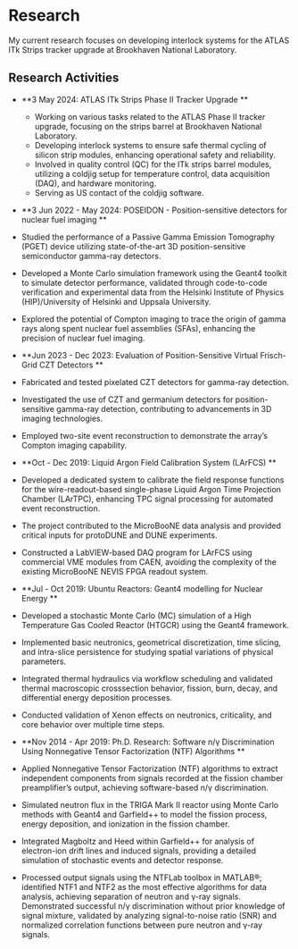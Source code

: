 # Research
My current research focuses on developing interlock systems for the ATLAS ITk Strips tracker upgrade at Brookhaven National Laboratory.

## Research Activities
- **3 May 2024: ATLAS ITk Strips Phase II Tracker Upgrade ** <br />
  - Working on various tasks related to the ATLAS Phase II tracker upgrade, focusing on the strips barrel at Brookhaven National Laboratory.
  - Developing interlock systems to ensure safe thermal cycling of silicon strip modules, enhancing operational safety and reliability.
  - Involved in quality control (QC) for the ITk strips barrel modules, utilizing a coldjig setup for temperature control, data acquisition (DAQ), and hardware monitoring.
  - Serving as US contact of the coldjig software.
 
 - **3 Jun 2022 - May 2024: POSEIDON - Position-sensitive detectors for nuclear fuel imaging ** <br />
  - Studied the performance of a Passive Gamma Emission Tomography (PGET) device utilizing state-of-the-art 3D position-sensitive semiconductor gamma-ray detectors.
  - Developed a Monte Carlo simulation framework using the Geant4 toolkit to simulate detector performance, validated through code-to-code verification and experimental data from the Helsinki Institute of Physics (HIP)/University of Helsinki and Uppsala University.
  - Explored the potential of Compton imaging to trace the origin of gamma rays along spent nuclear fuel assemblies (SFAs), enhancing the precision of nuclear fuel imaging.

 - **Jun 2023 - Dec 2023: Evaluation of Position-Sensitive Virtual Frisch-Grid CZT Detectors ** <br />
  - Fabricated and tested pixelated CZT detectors for gamma-ray detection.
  - Investigated the use of CZT and germanium detectors for position-sensitive gamma-ray detection, contributing to advancements in 3D imaging technologies.
  - Employed two-site event reconstruction to demonstrate the array’s Compton imaging capability.

 - **Oct - Dec 2019: Liquid Argon Field Calibration System (LArFCS) ** <br />
  - Developed a dedicated system to calibrate the field response functions for the wire-readout-based single-phase Liquid Argon Time Projection Chamber (LArTPC), enhancing TPC signal processing for automated event reconstruction.
  - The project contributed to the MicroBooNE data analysis and provided critical inputs for protoDUNE and DUNE experiments.
  - Constructed a LabVIEW-based DAQ program for LArFCS using commercial VME modules from CAEN, avoiding the complexity of the existing MicroBooNE NEVIS FPGA readout system.

 - **Jul - Oct 2019: Ubuntu Reactors: Geant4 modelling for Nuclear Energy ** <br />
  - Developed a stochastic Monte Carlo (MC) simulation of a High Temperature Gas Cooled Reactor (HTGCR) using the Geant4 framework.
  - Implemented basic neutronics, geometrical discretization, time slicing, and intra-slice persistence for studying spatial variations of physical parameters.
  - Integrated thermal hydraulics via workflow scheduling and validated thermal macroscopic crosssection behavior, fission, burn, decay, and differential energy deposition processes.
  - Conducted validation of Xenon effects on neutronics, criticality, and core behavior over multiple time steps.
 
 - **Nov 2014 - Apr 2019: Ph.D. Research: Software n/γ Discrimination Using Nonnegative Tensor Factorization (NTF) Algorithms ** <br />
  - Applied Nonnegative Tensor Factorization (NTF) algorithms to extract independent components from signals recorded at the fission chamber preamplifier’s output, achieving software-based n/γ discrimination.
  - Simulated neutron flux in the TRIGA Mark II reactor using Monte Carlo methods with Geant4 and Garfield++ to model the fission process, energy deposition, and ionization in the fission chamber.
  - Integrated Magboltz and Heed within Garfield++ for analysis of electron-ion drift lines and induced signals, providing a detailed simulation of stochastic events and detector response.
  - Processed output signals using the NTFLab toolbox in MATLAB®; identified NTF1 and NTF2 as the most effective algorithms for data analysis, achieving separation of neutron and γ-ray
signals.
Demonstrated successful n/γ discrimination without prior knowledge of signal mixture, validated by analyzing signal-to-noise ratio (SNR) and normalized correlation functions between pure neutron and γ-ray signals.





